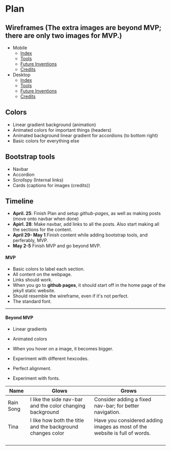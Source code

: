 # Plan

## Wireframes (The extra images are beyond MVP; there are only two images for MVP.)
* Mobile
  * [Index](https://wireframe.cc/hunuok)
  * [Tools](https://wireframe.cc/ODICQe)
  * [Future Inventions](https://wireframe.cc/eohvWT)
  * [Credits](https://wireframe.cc/B8JNod)
* Desktop
  * [Index](https://wireframe.cc/wmFGCh)
  * [Tools](https://wireframe.cc/xtXq8l)
  * [Future Inventions](https://wireframe.cc/FUebhM)
  * [Credits](https://wireframe.cc/tgClxu)

## Colors
* Linear gradient background (animation)
* Animated colors for important things (headers)
* Animated background linear gradient for accordions (to bottom right)
* Basic colors for everything else

## Bootstrap tools
* Navbar
* Accordion
* Scrollspy (Internal links)
* Cards (captions for images (credits))

## Timeline
* **April. 25**: Finish Plan and setup *github-pages*, as well as making posts (move onto navbar when done)
* **Apirl. 28**: Make navbar, add links to all the posts. Also start making all the sections for the content.
* **April 29- May 1** Finish content while adding bootstrap tools, and perferably, MVP.
* **May 2-5** Finish MVP and go beyond MVP.
#### MVP
* Basic colors to label each section.
* All content on the webpage.
* Links should work.
* When you go to **github pages**, it should start off in the home page of the jekyll static website.
* Should resemble the wireframe, even if it's not perfect.
* The standard font.
---

#### Beyond MVP
* Linear gradients
* Animated colors
* When you hover on a image, it becomes bigger.
* Experiment with different hexcodes.
* Perfect alignment.

* Experiment with fonts.










| Name | Glows | Grows |
| -------- | ------- | ------- |
| Rain Song  | I like the side nav-bar and the color changing background | Consider adding a fixed nav-bar; for better navigation.
| Tina | I like how both the title and the background changes color  |Have you considered adding images as most of the website is full of words. 
|   |   |
|   |   |
|   |   |
|   |   |


